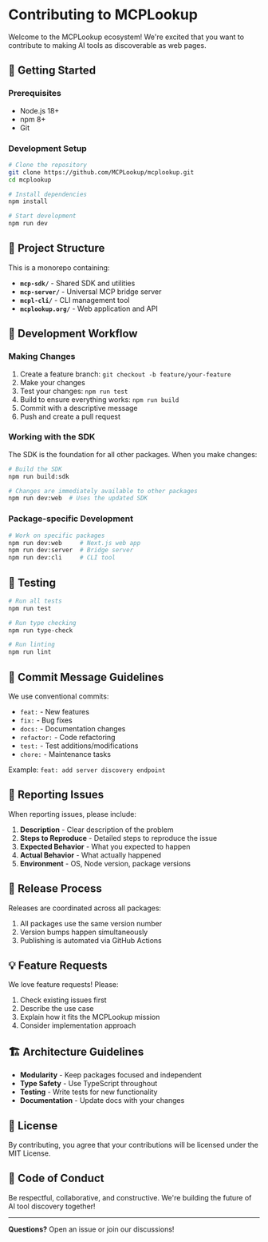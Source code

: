 # Contributing to MCPLookup

Welcome to the MCPLookup ecosystem! We're excited that you want to contribute to making AI tools as discoverable as web pages.

## 🚀 Getting Started

### Prerequisites
- Node.js 18+ 
- npm 8+
- Git

### Development Setup
```bash
# Clone the repository
git clone https://github.com/MCPLookup/mcplookup.git
cd mcplookup

# Install dependencies
npm install

# Start development
npm run dev
```

## 📁 Project Structure

This is a monorepo containing:

- **`mcp-sdk/`** - Shared SDK and utilities
- **`mcp-server/`** - Universal MCP bridge server  
- **`mcpl-cli/`** - CLI management tool
- **`mcplookup.org/`** - Web application and API

## 🔄 Development Workflow

### Making Changes
1. Create a feature branch: `git checkout -b feature/your-feature`
2. Make your changes
3. Test your changes: `npm run test`
4. Build to ensure everything works: `npm run build`
5. Commit with a descriptive message
6. Push and create a pull request

### Working with the SDK
The SDK is the foundation for all other packages. When you make changes:

```bash
# Build the SDK
npm run build:sdk

# Changes are immediately available to other packages
npm run dev:web  # Uses the updated SDK
```

### Package-specific Development
```bash
# Work on specific packages
npm run dev:web     # Next.js web app
npm run dev:server  # Bridge server
npm run dev:cli     # CLI tool
```

## 🧪 Testing

```bash
# Run all tests
npm run test

# Run type checking
npm run type-check

# Run linting
npm run lint
```

## 📝 Commit Message Guidelines

We use conventional commits:

- `feat:` - New features
- `fix:` - Bug fixes
- `docs:` - Documentation changes
- `refactor:` - Code refactoring
- `test:` - Test additions/modifications
- `chore:` - Maintenance tasks

Example: `feat: add server discovery endpoint`

## 🐛 Reporting Issues

When reporting issues, please include:

1. **Description** - Clear description of the problem
2. **Steps to Reproduce** - Detailed steps to reproduce the issue
3. **Expected Behavior** - What you expected to happen
4. **Actual Behavior** - What actually happened
5. **Environment** - OS, Node version, package versions

## 🚢 Release Process

Releases are coordinated across all packages:

1. All packages use the same version number
2. Version bumps happen simultaneously
3. Publishing is automated via GitHub Actions

## 💡 Feature Requests

We love feature requests! Please:

1. Check existing issues first
2. Describe the use case
3. Explain how it fits the MCPLookup mission
4. Consider implementation approach

## 🏗️ Architecture Guidelines

- **Modularity** - Keep packages focused and independent
- **Type Safety** - Use TypeScript throughout
- **Testing** - Write tests for new functionality
- **Documentation** - Update docs with your changes

## 📄 License

By contributing, you agree that your contributions will be licensed under the MIT License.

## 🤝 Code of Conduct

Be respectful, collaborative, and constructive. We're building the future of AI tool discovery together!

---

**Questions?** Open an issue or join our discussions!
